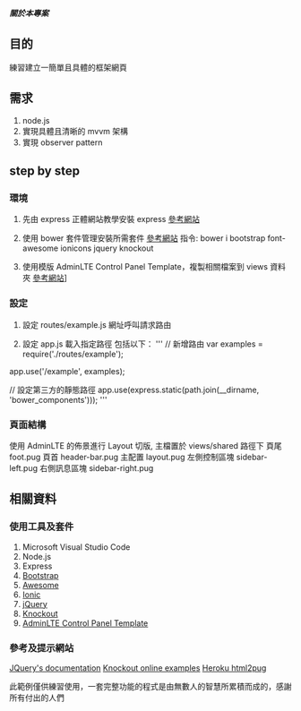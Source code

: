 ***關於本專案***
## 目的
練習建立一簡單且具體的框架網頁

## 需求
1. node.js
2. 實現具體且清晰的 mvvm 架構
3. 實現 observer pattern

## step by step
### 環境
1. 先由 express 正體網站教學安裝 express 
[參考網站](http://expressjs.com/zh-tw/starter/generator.html)

2. 使用 bower 套件管理安裝所需套件
[參考網站](https://blog.wu-boy.com/2013/01/bower-is-a-package-manager-for-the-web/)
指令: bower i bootstrap font-awesome ionicons jquery knockout

3. 使用模版 AdminLTE Control Panel Template，複製相關檔案到 views 資料夾
[參考網站](https://adminlte.io/themes/AdminLTE/index2.html)]

### 設定
1. 設定 routes/example.js 網址呼叫請求路由

2. 設定 app.js 載入指定路徑
包括以下：
'''
// 新增路由
var examples = require('./routes/example');

app.use('/example', examples);

// 設定第三方的靜態路徑
app.use(express.static(path.join(__dirname, 'bower_components')));
'''

### 頁面結構
使用 AdminLTE 的佈景進行 Layout 切版, 主檔置於 views/shared 路徑下
頁尾  foot.pug
頁首  header-bar.pug
主配置 layout.pug
左側控制區塊   sidebar-left.pug
右側訊息區塊   sidebar-right.pug

## 相關資料
### 使用工具及套件
1. Microsoft Visual Studio Code
2. Node.js
3. Express
4. [Bootstrap](http://getbootstrap.com)
5. [Awesome](https://fortawesome.com)
6. [Ionic](http://ionicframework.com/)
7. [jQuery](http://www.jquery.com/)
8. [Knockout](http://knockoutjs.com/documentation/introduction.html)
9. [AdminLTE Control Panel Template](https://adminlte.io/)

### 參考及提示網站
[JQuery's documentation](http://api.jquery.com/)
[Knockout online examples](http://knockoutjs.com/examples/)
[Heroku html2pug](https://html2pug.herokuapp.com/)

此範例僅供練習使用，一套完整功能的程式是由無數人的智慧所累積而成的，感謝所有付出的人們